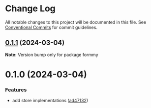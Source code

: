 # Change Log

All notable changes to this project will be documented in this file.
See [Conventional Commits](https://conventionalcommits.org) for commit guidelines.

## [0.1.1](https://github.com/miserylee/formmy/compare/v0.1.0...v0.1.1) (2024-03-04)

**Note:** Version bump only for package formmy





# 0.1.0 (2024-03-04)


### Features

* add store implementations ([ad47132](https://github.com/miserylee/formmy/commit/ad47132615f212d993944961e1a46afee36e844d))
